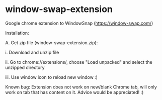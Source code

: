 # window-swap-extension
Google chrome extension to WindowSnap (https://window-swap.com/)

Installation: 

A. Get zip file (window-swap-extension.zip):

  i. Download and unzip file
  
  ii. Go to chrome://extensions/, choose "Load unpacked" and select the unzipped directory
  
  iii. Use window icon to reload new window :) 
  
Known bug: Extension does not work on new/blank Chrome tab, will only work on tab that has content on it. Advice would be appreciated! :) 
